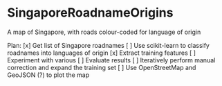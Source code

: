SingaporeRoadnameOrigins
========================

A map of Singapore, with roads colour-coded for language of origin



Plan:
[x] Get list of Singapore roadnames
[ ] Use scikit-learn to classify roadnames into languages of origin
    [x] Extract training features
    [ ] Experiment with various 
    [ ] Evaluate results
    [ ] Iteratively perform manual correction and expand the training set
[ ] Use OpenStreetMap and GeoJSON (?) to plot the map


